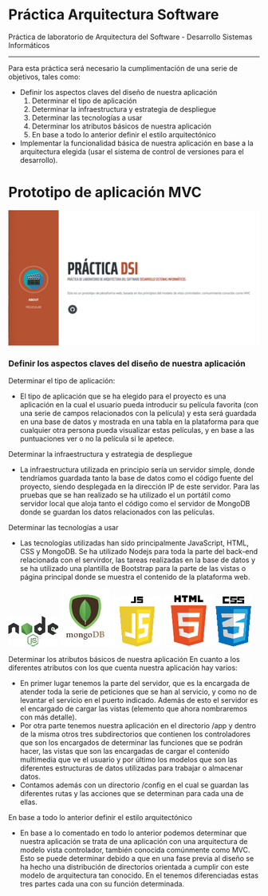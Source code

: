# Práctica Arquitectura Software
Práctica de laboratorio de Arquitectura del Software - Desarrollo Sistemas Informáticos 
***
Para esta práctica será necesario la cumplimentación de una serie de objetivos, tales como:

* Definir los aspectos claves del diseño de nuestra aplicación
    1. Determinar el tipo de aplicación
    2. Determinar la infraestructura y estrategia de despliegue
    3. Determinar las tecnologías a usar
    4. Determinar los atributos básicos de nuestra aplicación
    5. En base a todo lo anterior definir el estilo arquitectónico
* Implementar la funcionalidad básica de nuestra aplicación en base a la arquitectura elegida (usar el sistema de control de versiones para el desarrollo).

# Prototipo de aplicación MVC
![captura](https://github.com/DarwinGonzalez/PracticaArqSoftDSI/blob/master/public/img/prototipo.png?raw=true)

### Definir los aspectos claves del diseño de nuestra aplicación

Determinar el tipo de aplicación:
* El tipo de aplicación que se ha elegido para el proyecto es una aplicación en la cual el usuario pueda introducir su película favorita (con una serie de campos relacionados con la película)
  y esta será guardada en una base de datos y mostrada en una tabla en la plataforma para que cualquier otra persona pueda visualizar estas películas, y en base a las puntuaciones 
  ver o no la película si le apetece.

Determinar la infraestructura y estrategia de despliegue
* La infraestructura utilizada en principio sería un servidor simple, donde tendríamos guardada tanto la base de datos como el código fuente del proyecto, siendo 
  desplegada en la dirección IP de este servidor. Para las pruebas que se han realizado se ha utilizado el un portátil como servidor local que aloja tanto el código como el servidor 
  de MongoDB donde se guardan los datos relacionados con las películas.

Determinar las tecnologías a usar
* Las tecnologías utilizadas han sido principalmente JavaScript, HTML, CSS y MongoDB. Se ha utilizado Nodejs para toda la parte del back-end relacionada con el servirdor, las tareas realizadas en la base de datos 
  y se ha utilizado una plantilla de Bootstrap para la parte de las vistas o página principal donde se muestra el contenido de la plataforma web.

![node](https://github.com/DarwinGonzalez/PracticaArqSoftDSI/blob/master/public/img/1200px-Node.js_logo.svg.png?raw=true)
![mongo](https://github.com/DarwinGonzalez/PracticaArqSoftDSI/blob/master/public/img/mongodb.png?raw=true)
![js](https://github.com/DarwinGonzalez/PracticaArqSoftDSI/blob/master/public/img/js-logo.png?raw=true)
![html](https://github.com/DarwinGonzalez/PracticaArqSoftDSI/blob/master/public/img/images.png?raw=true)
![css](https://github.com/DarwinGonzalez/PracticaArqSoftDSI/blob/master/public/img/CSS.3.svg.png?raw=true)


Determinar los atributos básicos de nuestra aplicación
En cuanto a los diferentes atributos con los que cuenta nuestra aplicación hay varios:
* En primer lugar tenemos la parte del servidor, que es la encargada de atender toda la serie de peticiones que se han al servicio, y como no de levantar el servicio en el puerto indicado. Además de esto el servidor
  es el encargado de cargar las vistas (elemento que ahora nombraremos con más detalle). 
* Por otra parte tenemos nuestra aplicación en el directorio /app y dentro de la misma otros tres subdirectorios que contienen los controladores que son los encargados de determinar las funciones que se podrán hacer,
  las vistas que son las encargadas de cargar el contenido multimedia que ve el usuario y por último los modelos que son las
  diferentes estructuras de datos utilizadas para trabajar o almacenar datos.
* Contamos además con un directorio /config en el cual se guardan las diferentes rutas y las acciones que se determinan para cada una de ellas.

En base a todo lo anterior definir el estilo arquitectónico
* En base a lo comentado en todo lo anterior podemos determinar que nuestra aplicación se trata de una aplicación con una arquitectura de modelo vista controlador, también
  conocida comúnmente como MVC. Esto se puede determinar debido a que en una fase previa al diseño se ha hecho una distribución de directorios orientada a cumplir con este modelo de 
  arquitectura tan conocido. En el tenemos diferenciadas estas tres partes cada una con su función determinada.